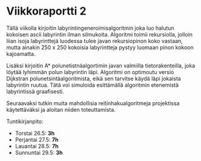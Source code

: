 # Viikkoraportti 2

Tällä viikolla kirjoitin labyrintingeneroimisalgoritmin joka luo halutun kokoisen ascii labyrintin ilman silmukoita.
Algoritmi toimii rekursiolla, jolloin liian isoja labyrinttejä luodessa tulee javan rekursiopinon koko vastaan, mutta ainakin 
250 x 250 kokoisia labyrintteja pystyy luomaan pinon kokoon kajoamatta.

Lisäksi kirjoitin A* polunetistnäalgortimin javan valmiilla tietorakenteilla, joka löytää lyhimmän polun 
labyrintin läpi. Algoritmi on optimoutu versio Dijkstran polunetsintäalgoritmista, eikä sen tarvitse käydä läpi 
jokaista labyrintin ruutua. Tätä voi simuloida esittämällä algoritmin etenemistä labyrintissä graafisesti.

Seuraavaksi tutkin muita mahdollisia reitinhakualgoritmeja projektissa käytettäväksi ja aloitan niiden toteuttamista.

Tuntikirjanpito:
- Torstai 26.5: **3h**
- Perjantai 27.5: **7h**
- Lauantai 28.5: **7h**
- Sunnuntai 29.5: **3h**
